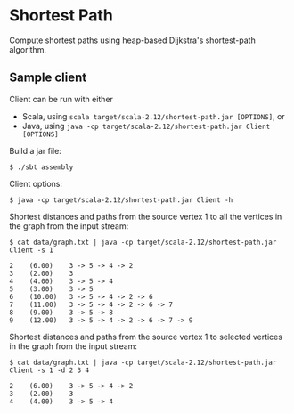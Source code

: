 # Shortest Path

Compute shortest paths using heap-based Dijkstra's shortest-path algorithm.

## Sample client

Client can be run with either
* Scala, using `scala target/scala-2.12/shortest-path.jar [OPTIONS]`, or
* Java, using `java -cp target/scala-2.12/shortest-path.jar Client [OPTIONS]`

Build a jar file:
```
$ ./sbt assembly
```

Client options:
```
$ java -cp target/scala-2.12/shortest-path.jar Client -h
```

Shortest distances and paths from the source vertex 1 to all the vertices in
the graph from the input stream:
```
$ cat data/graph.txt | java -cp target/scala-2.12/shortest-path.jar Client -s 1

2    (6.00)    3 -> 5 -> 4 -> 2
3    (2.00)    3
4    (4.00)    3 -> 5 -> 4
5    (3.00)    3 -> 5
6    (10.00)   3 -> 5 -> 4 -> 2 -> 6
7    (11.00)   3 -> 5 -> 4 -> 2 -> 6 -> 7
8    (9.00)    3 -> 5 -> 8
9    (12.00)   3 -> 5 -> 4 -> 2 -> 6 -> 7 -> 9
```

Shortest distances and paths from the source vertex 1 to selected vertices in
the graph from the input stream:

```
$ cat data/graph.txt | java -cp target/scala-2.12/shortest-path.jar Client -s 1 -d 2 3 4

2    (6.00)    3 -> 5 -> 4 -> 2
3    (2.00)    3
4    (4.00)    3 -> 5 -> 4
```
